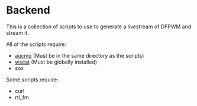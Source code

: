 # Backend

This is a collection of scripts to use to generate a livestream of DFPWM and stream it.

All of the scripts require:
* [aucmp](https://github.com/ChenThread/dfpwm/blob/master/1a/aucmp.c) (Must be in the same directory as the scripts)
* [wscat](https://github.com/ArtiomL/wscat#installation) (Must be globally installed)
* sox

Some scripts require:
* curl
* rtl\_fm

